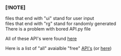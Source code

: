 ### [!NOTE]
files that end with "ui" stand for user input
<br />
files that end with "rg" stand for randomly generated
<br />
There is a problem with bored API.py file

All of these API's were found [here](https://apipheny.io/free-api/)


Here is a list of "all" avaialble "free" [API's](https://api.publicapis.org/entries)
(or [here](https://mixedanalytics.com/blog/list-actually-free-open-no-auth-needed-apis/))
